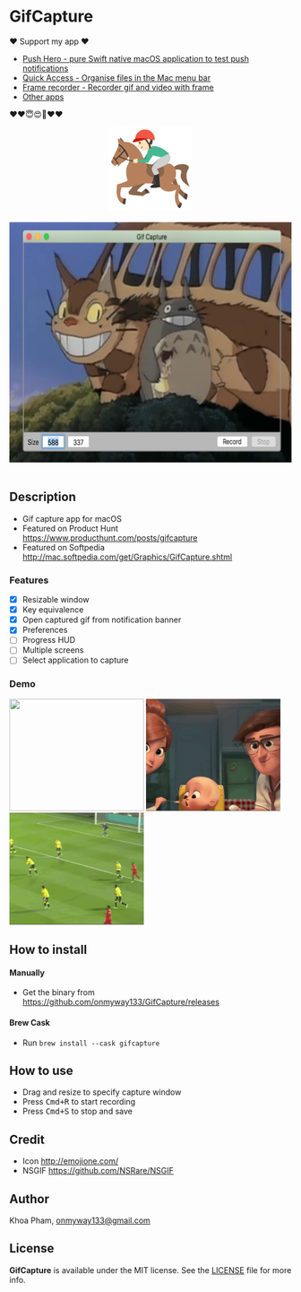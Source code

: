 # GifCapture

❤️ Support my app ❤️ 

- [Push Hero - pure Swift native macOS application to test push notifications](https://www.producthunt.com/posts/push-hero-2)
- [Quick Access - Organise files in the Mac menu bar](https://www.producthunt.com/posts/quick-access)
- [Frame recorder - Recorder gif and video with frame](https://www.producthunt.com/posts/frame-recorder)
- [Other apps](https://onmyway133.github.io/projects/)

❤️❤️😇😍🤘❤️❤️

<div align = "center">
<img src="Images/Icon.png" width="150" height="150" />
<br>
<br>
</div>

<div align = "center">
<img src="Images/gifcapture.png" width="648" height="429" />
<br>
<br>
</div>

## Description

- Gif capture app for macOS
- Featured on Product Hunt https://www.producthunt.com/posts/gifcapture
- Featured on Softpedia http://mac.softpedia.com/get/Graphics/GifCapture.shtml

### Features

- [x] Resizable window
- [x] Key equivalence
- [x] Open captured gif from notification banner
- [x] Preferences
- [ ] Progress HUD
- [ ] Multiple screens
- [ ] Select application to capture

### Demo

<div align = "left">
<img src="Images/g1.gif" width="240" height="200" />
<img src="Images/g2.gif" width="240" height="200" />
<img src="Images/g3.gif" width="240" height="200" />
</div>

## How to install

#### Manually 
- Get the binary from https://github.com/onmyway133/GifCapture/releases

#### Brew Cask
- Run `brew install --cask gifcapture`

## How to use

- Drag and resize to specify capture window
- Press <kbd>Cmd+R</kbd> to start recording
- Press <kbd>Cmd+S</kbd> to stop and save

## Credit

- Icon http://emojione.com/
- NSGIF https://github.com/NSRare/NSGIF

## Author

Khoa Pham, onmyway133@gmail.com

## License

**GifCapture** is available under the MIT license. See the [LICENSE](https://github.com/onmyway133/GifCapture/blob/master/LICENSE.md) file for more info.
